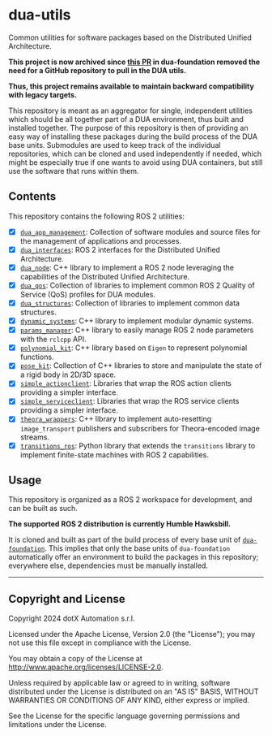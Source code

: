 # dua-utils

Common utilities for software packages based on the Distributed Unified Architecture.

**This project is now archived since [this PR](https://github.com/dotX-Automation/dua-foundation/pull/2) in dua-foundation removed the need for a GitHub repository to pull in the DUA utils.**

**Thus, this project remains available to maintain backward compatibility with legacy targets.**

This repository is meant as an aggregator for single, independent utilities which should be all together part of a DUA environment, thus built and installed together. The purpose of this repository is then of providing an easy way of installing these packages during the build process of the DUA base units. Submodules are used to keep track of the individual repositories, which can be cloned and used independently if needed, which might be especially true if one wants to avoid using DUA containers, but still use the software that runs within them.

## Contents

This repository contains the following ROS 2 utilities:

- [x] [`dua_app_management`](https://github.com/dotX-Automation/dua_app_management/blob/a45b51d98d9c2a2ca471c013cad2b92d5099f092/README.md): Collection of software modules and source files for the management of applications and processes.
- [x] [`dua_interfaces`](https://github.com/dotX-Automation/dua_interfaces/blob/f8fed0f438a4b6819fe89bfd208ed39f13e9018f/README.md): ROS 2 interfaces for the Distributed Unified Architecture.
- [x] [`dua_node`](https://github.com/dotX-Automation/dua_node/blob/33bdebcfc5bb4f5459d9b00ee91f9991898d9fd2/README.md): C++ library to implement a ROS 2 node leveraging the capabilities of the Distributed Unified Architecture.
- [x] [`dua_qos`](https://github.com/dotX-Automation/dua_qos/blob/955730838c29c0f9f6f220001653862c7ed1c4ae/README.md): Collection of libraries to implement common ROS 2 Quality of Service (QoS) profiles for DUA modules.
- [x] [`dua_structures`](https://github.com/dotX-Automation/dua_structures/blob/31808b4294929936f06af15991aaad01ef7e58c9/README.md): Collection of libraries to implement common data structures.
- [x] [`dynamic_systems`](https://github.com/dotX-Automation/dynamic_systems/blob/f620be8ed4aedf2873c06f3f8145ef881341f212/README.md): C++ library to implement modular dynamic systems.
- [x] [`params_manager`](https://github.com/dotX-Automation/params_manager/blob/9ac6d26838ba5713fd167ed22d8306a404fbab85/README.md): C++ library to easily manage ROS 2 node parameters with the `rclcpp` API.
- [x] [`polynomial_kit`](https://github.com/dotX-Automation/polynomial_kit/blob/85f1a1dba6e35bf243704ba9dba5945bef143fab/README.md): C++ library based on `Eigen` to represent polynomial functions.
- [x] [`pose_kit`](https://github.com/dotX-Automation/pose_kit/blob/9f12b95ddd2f67b544b25e7127d6663da1be2f8e/README.md): Collection of C++ libraries to store and manipulate the state of a rigid body in 2D/3D space.
- [x] [`simple_actionclient`](https://github.com/dotX-Automation/simple_actionclient/blob/c04b2a24a3bb5845f628421e8fa7a33d86f2e015/README.md): Libraries that wrap the ROS action clients providing a simpler interface.
- [x] [`simple_serviceclient`](https://github.com/dotX-Automation/simple_serviceclient/blob/de0a67a5c405a096b627ba828ed242c37af5905b/README.md): Libraries that wrap the ROS service clients providing a simpler interface.
- [x] [`theora_wrappers`](https://github.com/dotX-Automation/theora_wrappers/blob/34abc646e63b696c1eaed33a3c53095839335249/README.md): C++ library to implement auto-resetting `image_transport` publishers and subscribers for Theora-encoded image streams.
- [x] [`transitions_ros`](https://github.com/dotX-Automation/transitions_ros/blob/7f0a2ec8dd57aec8bb0b504d2f724af375493c14/README.md): Python library that extends the `transitions` library to implement finite-state machines with ROS 2 capabilities.

## Usage

This repository is organized as a ROS 2 workspace for development, and can be built as such.

**The supported ROS 2 distribution is currently Humble Hawksbill.**

It is cloned and built as part of the build process of every base unit of [`dua-foundation`](https://github.com/dotX-Automation/dua-foundation). This implies that only the base units of `dua-foundation` automatically offer an environment to build the packages in this repository; everywhere else, dependencies must be manually installed.

---

## Copyright and License

Copyright 2024 dotX Automation s.r.l.

Licensed under the Apache License, Version 2.0 (the "License"); you may not use this file except in compliance with the License.

You may obtain a copy of the License at <http://www.apache.org/licenses/LICENSE-2.0>.

Unless required by applicable law or agreed to in writing, software distributed under the License is distributed on an "AS IS" BASIS, WITHOUT WARRANTIES OR CONDITIONS OF ANY KIND, either express or implied.

See the License for the specific language governing permissions and limitations under the License.
